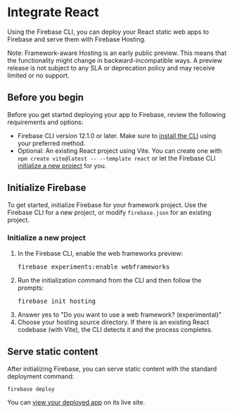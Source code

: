 # Integrate React

Using the Firebase CLI, you can deploy your React static web apps to Firebase 
and serve them with Firebase Hosting.

Note: Framework-aware Hosting is an early public preview. This means
that the functionality might change in backward-incompatible ways. A preview
release is not subject to any SLA or deprecation policy and may receive limited
or no support.

## Before you begin

Before you get started deploying your app to Firebase,
review the following requirements and options:

- Firebase CLI version 12.1.0 or later. Make sure to
  [install the CLI](https://firebase.google.com/docs/cli#install_the_firebase_cli) using your preferred 
	method.
- Optional: An existing React project using Vite. You can create one with 
	`npm create vite@latest -- --template react` or let the Firebase CLI
	 [initialize a new project](#initialize-a-new-project) for you.


## Initialize Firebase

To get started, initialize Firebase for your framework project.
Use the Firebase CLI for a new project, or modify `firebase.json` for an
existing project.

### Initialize a new project

1. In the Firebase CLI, enable the web frameworks preview:
   <pre class="devsite-terminal">firebase experiments:enable webframeworks</pre>
1. Run the initialization command from the CLI and then follow the prompts:
   <pre class="devsite-terminal">firebase init hosting</pre>
1.  Answer yes to "Do you want to use a web framework? (experimental)"
1.  Choose your hosting source directory.  If there is an existing React 
    codebase (with Vite), the CLI detects it and the process completes.

## Serve static content

After initializing Firebase, you can serve static content with the standard
deployment command:

```shell
firebase deploy
```

You can [view your deployed app](/docs/hosting/test-preview-deploy#view-changes)
on its live site.
